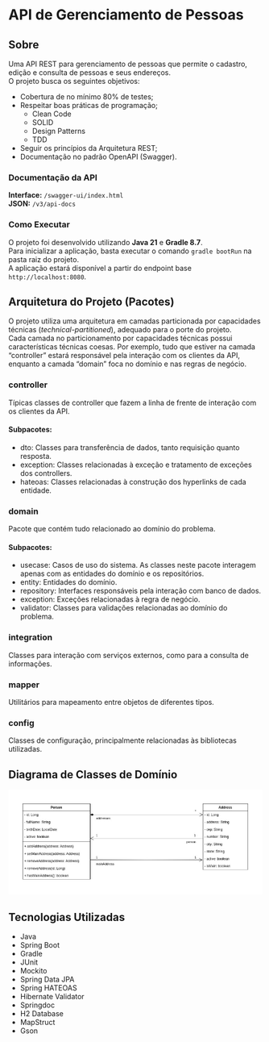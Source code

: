 # API de Gerenciamento de Pessoas

## Sobre
Uma API REST para gerenciamento de pessoas que permite o cadastro, edição e consulta de pessoas e seus endereços.  
O projeto busca os seguintes objetivos:

* Cobertura de no mínimo 80% de testes;
* Respeitar boas práticas de programação;
    * Clean Code
    * SOLID
    * Design Patterns
    * TDD
* Seguir os princípios da Arquitetura REST;
* Documentação no padrão OpenAPI (Swagger).

### Documentação da API
**Interface:** `/swagger-ui/index.html`  
**JSON:** `/v3/api-docs`  

### Como Executar
O projeto foi desenvolvido utilizando **Java 21** e **Gradle 8.7**.  
Para inicializar a aplicação, basta executar o comando `gradle bootRun` na pasta raiz do projeto.  
A aplicação estará disponível a partir do endpoint base `http://localhost:8080`.

## Arquitetura do Projeto (Pacotes)
O projeto utiliza uma arquitetura em camadas particionada por capacidades técnicas (_technical-partitioned_), adequado para o porte do projeto.  
Cada camada no particionamento por capacidades técnicas possui características técnicas coesas. Por exemplo, tudo que estiver na camada “controller” estará responsável pela interação com os clientes da API, enquanto a camada “domain” foca no domínio e nas regras de negócio.

### controller
Típicas classes de controller que fazem a linha de frente de interação com os clientes da API.  

#### Subpacotes:
* dto: Classes para transferência de dados, tanto requisição quanto resposta.  
* exception: Classes relacionadas à exceção e tratamento de exceções dos controllers.  
* hateoas: Classes relacionadas à construção dos hyperlinks de cada entidade.

### domain
Pacote que contém tudo relacionado ao domínio do problema.  

#### Subpacotes:  
* usecase: Casos de uso do sistema. As classes neste pacote interagem apenas com as entidades do domínio e os repositórios.
* entity: Entidades do domínio.
* repository: Interfaces responsáveis pela interação com banco de dados.
* exception: Exceções relacionadas à regra de negócio.
* validator: Classes para validações relacionadas ao domínio do problema.

### integration
Classes para interação com serviços externos, como para a consulta de informações.  

### mapper
Utilitários para mapeamento entre objetos de diferentes tipos.  

### config
Classes de configuração, principalmente relacionadas às bibliotecas utilizadas.  

## Diagrama de Classes de Domínio
![Diagrama de Classes contendo as classes Person e Address.](./docs/entity_class_diagram.jpg "Diagrama de Classes de Domínio")

## Tecnologias Utilizadas
* Java
* Spring Boot
* Gradle
* JUnit
* Mockito
* Spring Data JPA
* Spring HATEOAS
* Hibernate Validator
* Springdoc
* H2 Database
* MapStruct
* Gson
